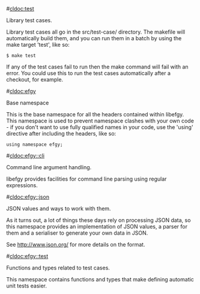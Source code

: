 #<cldoc:test>

Library test cases.

Library test cases all go in the src/test-case/ directory. The makefile will
automatically build them, and you can run them in a batch by using the make
target 'test', like so:

    $ make test

If any of the test cases fail to run then the make command will fail with an
error. You could use this to run the test cases automatically after a checkout,
for example.

#<cldoc:efgy>

Base namespace

This is the base namespace for all the headers contained within libefgy. This
namespace is used to prevent namespace clashes with your own code - if you don't
want to use fully qualified names in your code, use the 'using' directive after
including the headers, like so:

    using namespace efgy;

#<cldoc:efgy::cli>

Command line argument handling.

libefgy provides facilities for command line parsing using regular expressions.

#<cldoc:efgy::json>

JSON values and ways to work with them.

As it turns out, a lot of things these days rely on processing JSON data, so
this namespace provides an implementation of JSON values, a parser for them and
a serialiser to generate your own data in JSON.

See http://www.json.org/ for more details on the format.

#<cldoc:efgy::test>

Functions and types related to test cases.

This namespace contains functions and types that make defining automatic unit
tests easier.

